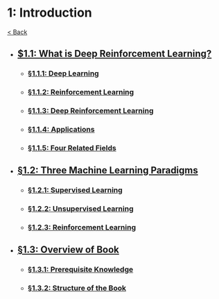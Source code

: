 # 1: Introduction
[< Back](../toc.md)

* ## [$1.1: What is Deep Reinforcement Learning?](./1.1_What-is-Deep-Reinforcement-Learning.ipynb)

    * ### [§1.1.1: Deep Learning](./1.1_What-is-Deep-Reinforcement-Learning.ipynb#§111-deep-learning)
    * ### [§1.1.2: Reinforcement Learning](./1.1_What-is-Deep-Reinforcement-Learning.ipynb#§112-reinforcement-learning)
    * ### [§1.1.3: Deep Reinforcement Learning](./1.1_What-is-Deep-Reinforcement-Learning.ipynb#§113-deep-reinforcement-learning)
    * ### [§1.1.4: Applications](./1.1_What-is-Deep-Reinforcement-Learning.ipynb#§114-applications)
    * ### [§1.1.5: Four Related Fields](./1.1_What-is-Deep-Reinforcement-Learning.ipynb#§115-four-related-fields)

* ## [§1.2: Three Machine Learning Paradigms](./1.2_Three-Machine-Learning-Paradigms.ipynb)

    * ### [§1.2.1: Supervised Learning](./1.2_Three-Machine-Learning-Paradigms.ipynb#§121-supervised-learning)
    * ### [§1.2.2: Unsupervised Learning](./1.2_Three-Machine-Learning-Paradigms.ipynb#122-unsupervised-learning)
    * ### [§1.2.3: Reinforcement Learning](./1.2_Three-Machine-Learning-Paradigms.ipynb#123-reinforcement-learning)

* ## [§1.3: Overview of Book](./1.3_Overview-of-Book.ipynb)

    * ### [§1.3.1: Prerequisite Knowledge](./1.3_Overview-of-Book.ipynb#131-prerequisite-knowledge)
    * ### [§1.3.2: Structure of the Book](./1.3_Overview-of-Book.ipynb#132-structure-of-the-book)